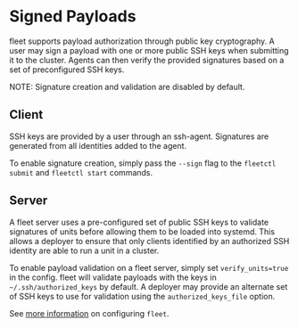 # Signed Payloads

fleet supports payload authorization through public key cryptography.
A user may sign a payload with one or more public SSH keys when submitting it to the cluster.
Agents can then verify the provided signatures based on a set of preconfigured SSH keys.

NOTE: Signature creation and validation are disabled by default.

## Client

SSH keys are provided by a user through an ssh-agent.
Signatures are generated from all identities added to the agent.

To enable signature creation, simply pass the `--sign` flag to the `fleetctl submit` and `fleetctl start` commands.

## Server

A fleet server uses a pre-configured set of public SSH keys to validate signatures of units before allowing them to be loaded into systemd.
This allows a deployer to ensure that only clients identified by an authorized SSH identity are able to run a unit in a cluster.

To enable payload validation on a fleet server, simply set `verify_units=true` in the config.
fleet will validate payloads with the keys in `~/.ssh/authorized_keys` by default.
A deployer may provide an alternate set of SSH keys to use for validation using the `authorized_keys_file` option.

See [more information](https://github.com/coreos/fleet/blob/master/Documentation/configuration.md) on configuring `fleet`.

